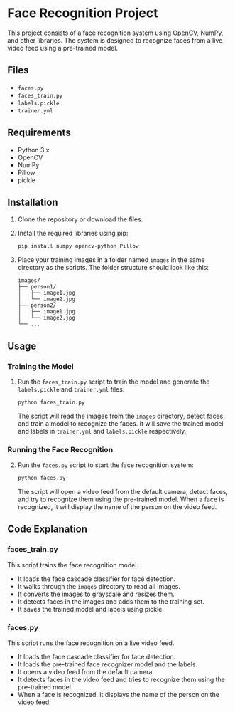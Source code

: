 # Face Recognition Project

This project consists of a face recognition system using OpenCV, NumPy, and other libraries. The system is designed to recognize faces from a live video feed using a pre-trained model.

## Files

- `faces.py`
- `faces_train.py`
- `labels.pickle`
- `trainer.yml`

## Requirements

- Python 3.x
- OpenCV
- NumPy
- Pillow
- pickle

## Installation

1. Clone the repository or download the files.
2. Install the required libraries using pip:

    ```sh
    pip install numpy opencv-python Pillow
    ```

3. Place your training images in a folder named `images` in the same directory as the scripts. The folder structure should look like this:

    ```
    images/
    ├── person1/
    │   ├── image1.jpg
    │   └── image2.jpg
    ├── person2/
    │   ├── image1.jpg
    │   └── image2.jpg
    └── ...
    ```

## Usage

### Training the Model

1. Run the `faces_train.py` script to train the model and generate the `labels.pickle` and `trainer.yml` files:

    ```sh
    python faces_train.py
    ```

    The script will read the images from the `images` directory, detect faces, and train a model to recognize the faces. It will save the trained model and labels in `trainer.yml` and `labels.pickle` respectively.

### Running the Face Recognition

2. Run the `faces.py` script to start the face recognition system:

    ```sh
    python faces.py
    ```

    The script will open a video feed from the default camera, detect faces, and try to recognize them using the pre-trained model. When a face is recognized, it will display the name of the person on the video feed.

## Code Explanation

### faces_train.py

This script trains the face recognition model.

- It loads the face cascade classifier for face detection.
- It walks through the `images` directory to read all images.
- It converts the images to grayscale and resizes them.
- It detects faces in the images and adds them to the training set.
- It saves the trained model and labels using pickle.

### faces.py

This script runs the face recognition on a live video feed.

- It loads the face cascade classifier for face detection.
- It loads the pre-trained face recognizer model and the labels.
- It opens a video feed from the default camera.
- It detects faces in the video feed and tries to recognize them using the pre-trained model.
- When a face is recognized, it displays the name of the person on the video feed.
